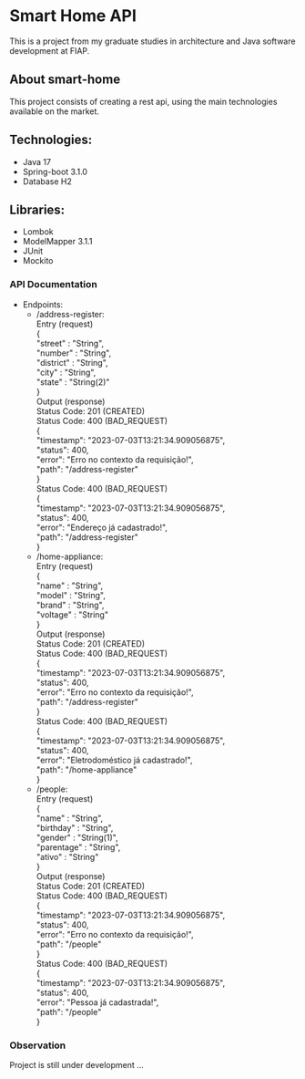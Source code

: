 # Smart Home API
This is a project from my graduate studies in architecture and Java software development at FIAP.

## About smart-home 
This project consists of creating a rest api, using the main technologies available on the market.

## Technologies:
- Java 17
- Spring-boot 3.1.0
- Database H2 

## Libraries:
- Lombok
- ModelMapper 3.1.1
- JUnit
- Mockito

### API Documentation
- Endpoints:
  - /address-register:<br/>
  Entry (request) <br/>
  {<br/>
    "street" : "String",<br/>
    "number" : "String",<br/>
    "district" : "String",<br/>
    "city" : "String",<br/>
    "state" : "String(2)"<br/>
  }<br/>
  Output (response)<br/>
  Status Code: 201 (CREATED)<br/>
  Status Code: 400 (BAD_REQUEST)<br/>
  {<br/>
    "timestamp": "2023-07-03T13:21:34.909056875",<br/>
    "status": 400,<br/>
    "error": "Erro no contexto da requisição!",<br/>
    "path": "/address-register"<br/>
  }<br/>
  Status Code: 400 (BAD_REQUEST)<br/>
    {<br/>
    "timestamp": "2023-07-03T13:21:34.909056875",<br/>
    "status": 400,<br/>
    "error": "Endereço já cadastrado!",<br/>
    "path": "/address-register"<br/>
    }<br/>
  - /home-appliance:<br/>
    Entry (request) <br/>
    {<br/>
    "name" : "String",<br/>
    "model" : "String",<br/>
    "brand" : "String",<br/>
    "voltage" : "String"<br/>
    }<br/>
    Output (response)<br/>
    Status Code: 201 (CREATED)<br/>
    Status Code: 400 (BAD_REQUEST)<br/>
    {<br/>
    "timestamp": "2023-07-03T13:21:34.909056875",<br/>
    "status": 400,<br/>
    "error": "Erro no contexto da requisição!",<br/>
    "path": "/address-register"<br/>
    }<br/>
    Status Code: 400 (BAD_REQUEST)<br/>
    {<br/>
    "timestamp": "2023-07-03T13:21:34.909056875",<br/>
    "status": 400,<br/>
    "error": "Eletrodoméstico já cadastrado!",<br/>
    "path": "/home-appliance"<br/>
    }<br/>
  - /people:<br/>
    Entry (request) <br/>
    {<br/>
    "name" : "String",<br/>
    "birthday" : "String",<br/>
    "gender" : "String(1)",<br/>
    "parentage" : "String",<br/>
    "ativo" : "String"<br/>
    }<br/>
    Output (response)<br/>
    Status Code: 201 (CREATED)<br/>
    Status Code: 400 (BAD_REQUEST)<br/>
    {<br/>
    "timestamp": "2023-07-03T13:21:34.909056875",<br/>
    "status": 400,<br/>
    "error": "Erro no contexto da requisição!",<br/>
    "path": "/people"<br/>
    }<br/>
    Status Code: 400 (BAD_REQUEST)<br/>
    {<br/>
    "timestamp": "2023-07-03T13:21:34.909056875",<br/>
    "status": 400,<br/>
    "error": "Pessoa já cadastrada!",<br/>
    "path": "/people"<br/>
    }<br/>
  
### Observation
Project is still under development ... 
